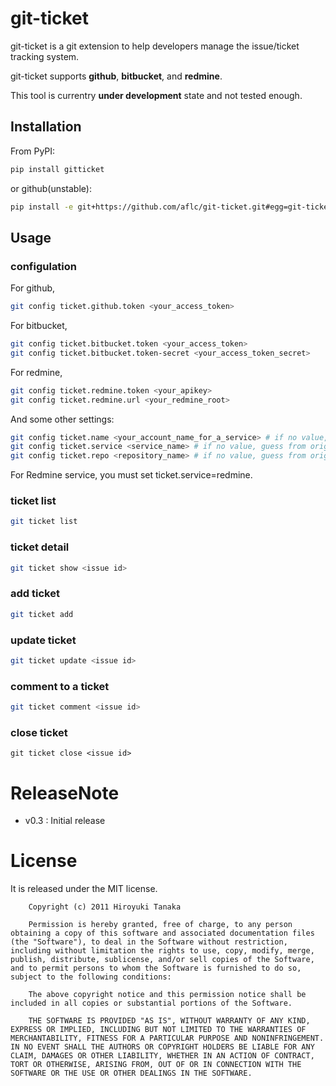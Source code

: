 git-ticket
==========

git-ticket is a git extension to help developers manage the issue/ticket tracking system.

git-ticket supports **github**, **bitbucket**, and **redmine**.

This tool is currentry **under development** state and not tested enough.

Installation
------------

From PyPI:

```bash
pip install gitticket
```

or github(unstable):

```bash
pip install -e git+https://github.com/aflc/git-ticket.git#egg=git-ticket
```

Usage
-----

### configulation

For github,

```bash
git config ticket.github.token <your_access_token>
```

For bitbucket,

```bash
git config ticket.bitbucket.token <your_access_token>
git config ticket.bitbucket.token-secret <your_access_token_secret>
```

For redmine,

```bash
git config ticket.redmine.token <your_apikey>
git config ticket.redmine.url <your_redmine_root>
```

And some other settings:

```bash
git config ticket.name <your_account_name_for_a_service> # if no value, guess from user.name
git config ticket.service <service_name> # if no value, guess from origin url
git config ticket.repo <repository_name> # if no value, guess from origin url or root derectory name.
```

For Redmine service, you must set ticket.service=redmine.


### ticket list

```bash
git ticket list
```

### ticket detail

```bash
git ticket show <issue id>
```

### add ticket

```bash
git ticket add
```

### update ticket

```bash
git ticket update <issue id>
```

### comment to a ticket

```bash
git ticket comment <issue id>
```

### close ticket

```
git ticket close <issue id>
```

ReleaseNote
===========

* v0.3
: Initial release

License
=======

It is released under the MIT license.

```
    Copyright (c) 2011 Hiroyuki Tanaka
    
    Permission is hereby granted, free of charge, to any person obtaining a copy of this software and associated documentation files (the "Software"), to deal in the Software without restriction, including without limitation the rights to use, copy, modify, merge, publish, distribute, sublicense, and/or sell copies of the Software, and to permit persons to whom the Software is furnished to do so, subject to the following conditions:
    
    The above copyright notice and this permission notice shall be included in all copies or substantial portions of the Software.
    
    THE SOFTWARE IS PROVIDED "AS IS", WITHOUT WARRANTY OF ANY KIND, EXPRESS OR IMPLIED, INCLUDING BUT NOT LIMITED TO THE WARRANTIES OF MERCHANTABILITY, FITNESS FOR A PARTICULAR PURPOSE AND NONINFRINGEMENT. IN NO EVENT SHALL THE AUTHORS OR COPYRIGHT HOLDERS BE LIABLE FOR ANY CLAIM, DAMAGES OR OTHER LIABILITY, WHETHER IN AN ACTION OF CONTRACT, TORT OR OTHERWISE, ARISING FROM, OUT OF OR IN CONNECTION WITH THE SOFTWARE OR THE USE OR OTHER DEALINGS IN THE SOFTWARE.
```

